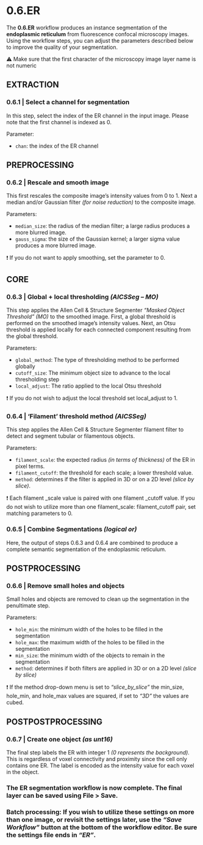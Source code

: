 # **0.6.ER**

The **0.6.ER** workflow produces an instance segmentation of the **endoplasmic reticulum** from fluorescence confocal microscopy images. Using the workflow steps, you can adjust the parameters described below to improve the quality of your segmentation.

⚠️ Make sure that the first character of the microscopy image layer name is not numeric

## EXTRACTION


### **0.6.1 | Select a channel for segmentation**

In this step, select the index of the ER channel in the input image. Please note that the first channel is indexed as 0.

Parameter:

-	`chan`: the index of the ER channel

## PREPROCESSING


### **0.6.2 | Rescale and smooth image**

This first rescales the composite image’s intensity values from 0 to 1. Next a median and/or Gaussian filter *(for noise reduction)* to the composite image.

Parameters:

-	`median_size`: the radius of the median filter; a large radius produces a more blurred image.
-	`gauss_sigma`:  the size of the Gaussian kernel; a larger sigma value produces a more blurred image.

❗ If you do not want to apply smoothing, set the parameter to 0.

## CORE


### **0.6.3 | Global + local thresholding *(AICSSeg – MO)***

This step applies the Allen Cell & Structure Segmenter *“Masked Object Threshold” (MO)* to the smoothed image. First, a global threshold is performed on the smoothed image’s intensity values. Next, an Otsu threshold is applied locally for each connected component resulting from the global threshold.

Parameters:

-	`global_method`: The type of thresholding method to be performed globally
-	`cutoff_size`: The minimum object size to advance to the local thresholding step
-	`local_adjust`: The ratio applied to the local Otsu threshold

❗ If you do not wish to adjust the local threshold set local_adjust to 1.

### **0.6.4 | ‘Filament’ threshold method *(AICSSeg)***

This step applies the Allen Cell & Structure Segmenter filament filter to detect and segment tubular or filamentous objects.

Parameters:

-	`filament_scale`: the expected radius *(in terms of thickness)* of the ER in pixel terms. 
-	`filament_cutoff`: the threshold for each scale; a lower threshold value.
-	`method`: determines if the filter is applied in 3D or on a 2D level *(slice by slice)*.

❗ Each filament _scale value is paired with one filament _cutoff value. If you do not wish to utilize more than one filament_scale: filament_cutoff pair, set matching parameters to 0.

### **0.6.5 | Combine Segmentations *(logical or)***

Here, the output of steps 0.6.3 and 0.6.4 are combined to produce a complete semantic segmentation of the endoplasmic reticulum.

## POSTPROCESSING


### **0.6.6 | Remove small holes and objects**

Small holes and objects are removed to clean up the segmentation in the penultimate step.

Parameters:

-	`hole_min`: the minimum width of the holes to be filled in the segmentation
-	`hole_max`: the maximum width of the holes to be filled in the segmentation
-	`min_size`: the minimum width of the objects to remain in the segmentation
-	`method`: determines if both filters are applied in 3D or on a 2D level *(slice by slice)*

❗ If the method drop-down menu is set to *“slice_by_slice”* the min_size, hole_min, and hole_max values are squared, if set to *“3D”* the values are cubed.

## POSTPOSTPROCESSING


### **0.6.7 | Create one object *(as unt16)***

The final step labels the ER with integer 1 *(0 represents the background)*. This is regardless of voxel connectivity and proximity since the cell only contains one ER. The label is encoded as the intensity value for each voxel in the object.

### The ER segmentation workflow is now complete. The final layer can be saved using File > Save.

### Batch processing: If you wish to utilize these settings on more than one image, or revisit the settings later, use the *“Save Workflow”* button at the bottom of the workflow editor. Be sure the settings file ends in *“ER”*.
